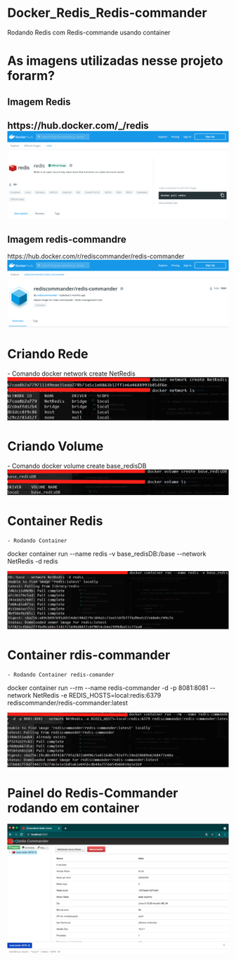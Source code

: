 # Docker_Redis_Redis-commander
Rodando Redis com Redis-commande usando container

<h1> As imagens utilizadas nesse projeto forarm? </h1>

<h2> Imagem Redis <h2>
    https://hub.docker.com/_/redis

<img src=./img/DockerHubRedis.png>


<h2> Imagem redis-commandre </h2>
    https://hub.docker.com/r/rediscommander/redis-commander

<img src=./img/redis-commander.png>

<h1> Criando Rede </h1>
    - Comando
        docker network create NetRedis

<img src=./img/network.png>

<h1> Criando Volume </h1>
    - Comando
        docker volume create base_redisDB

<img src=./img/Volume.png>

<h1> Container Redis </h1>

    - Rodando Container

docker container run --name redis -v base_redisDB:/base --network NetRedis -d redis

<img src=./img/ContainerRedis.png>


<h1> Container rdis-commander </h1>
    
    - Rodando Container redis-comander

docker container run --rm --name redis-commander -d -p 8081:8081 --network NetRedis -e REDIS_HOSTS=local:redis:6379 rediscommander/redis-commander:latest

<img src=./img/ContainerRedisCommander.png>

<h1> Painel do Redis-Commander rodando em container </h1>

<img src=./img/PaineRedisCommander.png>


